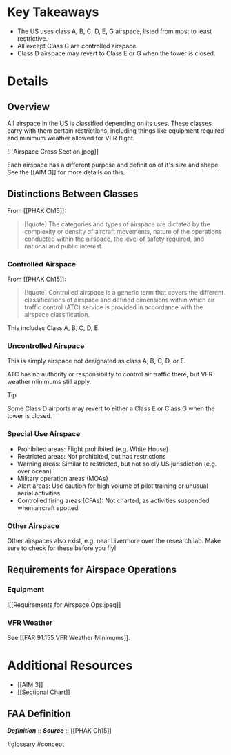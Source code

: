 # Key Takeaways
- The US uses class A, B, C, D, E, G airspace, listed from most to least restrictive.
- All except Class G are controlled airspace.
- Class D airspace may revert to Class E or G when the tower is closed.

# Details
## Overview
All airspace in the US is classified depending on its uses. These classes carry with them certain restrictions, including things like equipment required and minimum weather allowed for VFR flight.

![[Airspace Cross Section.jpeg]]

Each airspace has a different purpose and definition of it's size and shape. See the [[AIM 3]] for more details on this.

## Distinctions Between Classes
From [[PHAK Ch15]]:
> [!quote]
> The categories and types of airspace are dictated by the complexity or density of aircraft movements, nature of the operations conducted within the airspace, the level of safety required, and national and public interest.

### Controlled Airspace
From [[PHAK Ch15]]:
> [!quote]
> Controlled airspace is a generic term that covers the different classifications of airspace and defined dimensions within which air traffic control (ATC) service is provided in accordance with the airspace classification.

This includes Class A, B, C, D, E.

### Uncontrolled Airspace
This is simply airspace not designated as class A, B, C, D, or E.

ATC has no authority or responsibility to control air traffic there, but VFR weather minimums still apply.

> [!tip]
> Some Class D airports may revert to either a Class E or Class G when the tower is closed.

### Special Use Airspace
- Prohibited areas: Flight prohibited (e.g. White House)
- Restricted areas: Not prohibited, but has restrictions
- Warning areas: Similar to restricted, but not solely US jurisdiction (e.g. over ocean)
- Military operation areas (MOAs)
- Alert areas: Use caution for high volume of pilot training or unusual aerial activities
- Controlled firing areas (CFAs): Not charted, as activities suspended when aircraft spotted

### Other Airspace
Other airspaces also exist, e.g. near Livermore over the research lab. Make sure to check for these before you fly!

## Requirements for Airspace Operations
### Equipment
![[Requirements for Airspace Ops.jpeg]]

### VFR Weather
See [[FAR 91.155 VFR Weather Minimums]].

# Additional Resources
- [[AIM 3]]
- [[Sectional Chart]]

## FAA Definition
***Definition***    :: 
***Source***         :: [[PHAK Ch15]]

#glossary #concept